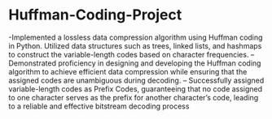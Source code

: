 # Huffman-Coding-Project
-Implemented a lossless data compression algorithm using Huffman coding in Python. Utilized data structures such as trees,
linked lists, and hashmaps to construct the variable-length codes based on character frequencies.
– Demonstrated proficiency in designing and developing the Huffman coding algorithm to achieve efficient data compression while
ensuring that the assigned codes are unambiguous during decoding.
– Successfully assigned variable-length codes as Prefix Codes, guaranteeing that no code assigned to one character serves as the
prefix for another character’s code, leading to a reliable and effective bitstream decoding process
